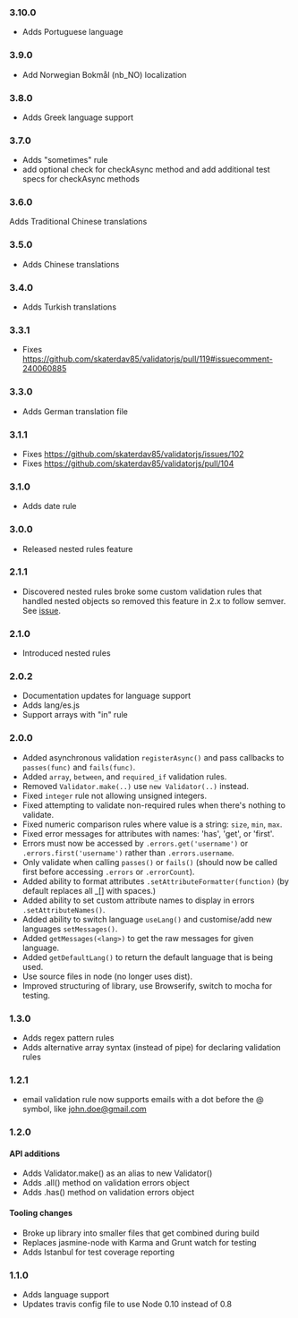 ### 3.10.0

* Adds Portuguese language

### 3.9.0

* Add Norwegian Bokmål (nb_NO) localization

### 3.8.0

* Adds Greek language support

### 3.7.0

* Adds "sometimes" rule
* add optional check for checkAsync method and add additional test specs for checkAsync methods

### 3.6.0

Adds Traditional Chinese translations

### 3.5.0

* Adds Chinese translations

### 3.4.0

* Adds Turkish translations

### 3.3.1

* Fixes https://github.com/skaterdav85/validatorjs/pull/119#issuecomment-240060885

### 3.3.0

* Adds German translation file

### 3.1.1

* Fixes https://github.com/skaterdav85/validatorjs/issues/102
* Fixes https://github.com/skaterdav85/validatorjs/pull/104

### 3.1.0

* Adds date rule

### 3.0.0

* Released nested rules feature

### 2.1.1

* Discovered nested rules broke some custom validation rules that handled nested objects so removed this feature in 2.x to follow semver. See [issue](https://github.com/skaterdav85/validatorjs/issues/94).

### 2.1.0

* Introduced nested rules

### 2.0.2

* Documentation updates for language support
* Adds lang/es.js
* Support arrays with "in" rule

### 2.0.0

* Added asynchronous validation `registerAsync()` and pass callbacks to `passes(func)` and `fails(func)`.
* Added `array`, `between`, and `required_if` validation rules.
* Removed `Validator.make(..)` use `new Validator(..)` instead.
* Fixed `integer` rule not allowing unsigned integers.
* Fixed attempting to validate non-required rules when there's nothing to validate.
* Fixed numeric comparison rules where value is a string: `size`, `min`, `max`.
* Fixed error messages for attributes with names: 'has', 'get', or 'first'.
* Errors must now be accessed by `.errors.get('username')` or `.errors.first('username')` rather than `.errors.username`.
* Only validate when calling `passes()` or `fails()` (should now be called first before accessing `.errors` or `.errorCount`).
* Added ability to format attributes `.setAttributeFormatter(function)` (by default replaces all _[] with spaces.)
* Added ability to set custom attribute names to display in errors `.setAttributeNames()`.
* Added ability to switch language `useLang()` and customise/add new languages `setMessages()`.
* Added `getMessages(<lang>)` to get the raw messages for given language.
* Added `getDefaultLang()` to return the default language that is being used.
* Use source files in node (no longer uses dist).
* Improved structuring of library, use Browserify, switch to mocha for testing.

### 1.3.0

* Adds regex pattern rules
* Adds alternative array syntax (instead of pipe) for declaring validation rules

### 1.2.1

* email validation rule now supports emails with a dot before the @ symbol, like john.doe@gmail.com

### 1.2.0

#### API additions

* Adds Validator.make() as an alias to new Validator()
* Adds .all() method on validation errors object
* Adds .has() method on validation errors object

#### Tooling changes

* Broke up library into smaller files that get combined during build
* Replaces jasmine-node with Karma and Grunt watch for testing
* Adds Istanbul for test coverage reporting


### 1.1.0

* Adds language support
* Updates travis config file to use Node 0.10 instead of 0.8
